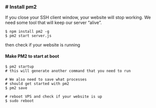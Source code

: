 ### # Install pm2

If you close your SSH client window, your website will stop working. We need some tool that will keep our server “alive”.
```
$ npm install pm2 -g
$ pm2 start server.js
```

then check if your website is running

#### Make PM2 to start at boot

```
$ pm2 startup
# this will generate another command that you need to run

# We also need to save what processes 
# should get started with pm2
$ pm2 save

# reboot VPS and check if your website is up
$ sudo reboot
```
